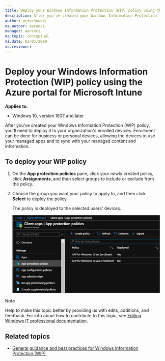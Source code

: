 ```yaml
---
title: Deploy your Windows Information Protection (WIP) policy using the Azure portal for Microsoft Intune 
description: After you've created your Windows Information Protection (WIP) policy, you'll need to deploy it to your organization's enrolled devices.
author: aczechowski
ms.author: aaroncz
manager: aaroncz
ms.topic: conceptual
ms.date: 03/05/2019
ms.reviewer: 
---
```


# Deploy your Windows Information Protection (WIP) policy using the Azure portal for Microsoft Intune

**Applies to:**

- Windows 10, version 1607 and later

After you've created your Windows Information Protection (WIP) policy, you'll need to deploy it to your organization's enrolled devices. Enrollment can be done for business or personal devices, allowing the devices to use your managed apps and to sync with your managed content and information.

## To deploy your WIP policy

1. On the **App protection policies** pane, click your newly created policy, click **Assignments**, and then select groups to include or exclude from the policy.

2. Choose the group you want your policy to apply to, and then click **Select** to deploy the policy.

   The policy is deployed to the selected users' devices.

   ![Microsoft Intune: Pick your user groups that should get the policy when it's deployed.](images/wip-azure-add-user-groups.png)


>[!NOTE]
>Help to make this topic better by providing us with edits, additions, and feedback. For info about how to contribute to this topic, see [Editing Windows IT professional documentation](https://github.com/Microsoft/windows-itpro-docs/blob/master/CONTRIBUTING.md).

## Related topics

- [General guidance and best practices for Windows Information Protection (WIP)](guidance-and-best-practices-wip.md)
